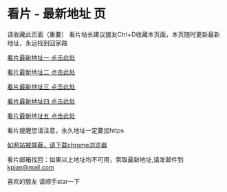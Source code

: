 # 看片 - 最新地址 页

请收藏此页面（重要）
看片站长建议狼友Ctrl+D收藏本页面，本页随时更新最新地址，永远找到回家路

[看片最新地址一 点击此处](https://8xqw.buzz/) 

[看片最新地址二 点击此处](https://8xqu.buzz/) 

[看片最新地址三 点击此处](https://8xqx.buzz/) 

[看片最新地址四 点击此处](https://8xqz.buzz/) 

[看片最新地址五 点击此处](https://8xqt.buzz/) 

看片提醒您请注意，永久地址一定要加https

[如网站被屏蔽，请下载chrome浏览器](https://8xe23.com/chrome_93.0.4577.82.apk) 

看片邮箱找回：如果以上地址均不可用，索取最新地址,请发邮件到 kpian@mail.com

喜欢的狼友 请顺手star一下
